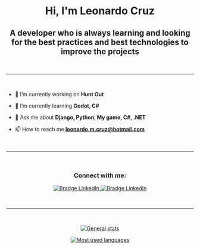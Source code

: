 <h1 align="center">Hi, I'm Leonardo Cruz</h1>

<h2 align="center"> 
A developer who is always learning and looking for the best practices and best technologies to improve the projects</h2>

<br>

---
<br>

- 🔭 I’m currently working on **Hunt Out**

- 🌱 I’m currently learning **Godot, C#**

- 💬 Ask me about **Django, Python, My game, C#, .NET**

- 📫 How to reach me **leonardo.m.cruz@hotmail.com**

<br>

---

<br>

<h3 align="center">Connect with me:</h3>
<p align="center">


<a href="https://www.instagram.com/leo_m_cruz/" target="_blank">
<img src="https://img.shields.io/badge/-Instagram-red?logo=Instagram&style=for-the-badge&logoColor=white" alt="Bradge LinkedIn" />

<a href="https://www.linkedin.com/in/in/leonardo-m-cruz" target="_blank">
<img src="https://img.shields.io/badge/-LinkedIn-0077B5?logo=linkedin&style=for-the-badge&logoColor=white" alt="Bradge LinkedIn" />


</p>

<br>

---

<br>

<p align="center">
<img src="https://github-readme-stats.vercel.app/api?username=leonardocruzx&theme=dark&show_icons=true&include_all_commits=true" alt="General stats" />
</p>

<p align="center">
<img src="https://github-readme-stats.vercel.app/api/top-langs?username=leonardocruzx&theme=dark" alt="Most used languages" />
</p>
